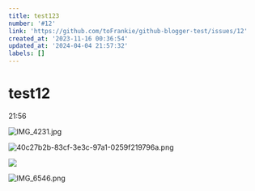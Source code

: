 ```yaml
---
title: test123
number: '#12'
link: 'https://github.com/toFrankie/github-blogger-test/issues/12'
created_at: '2023-11-16 00:36:54'
updated_at: '2024-04-04 21:57:32'
labels: []
---
```

# test12

21:56

![IMG_4231.jpg](https://cdn.jsdelivr.net/gh/toFrankie/github-blogger-test/images/2023/10/1700066208357.jpg)

![40c27b2b-83cf-3e3c-97a1-0259f219796a.png](https://cdn.jsdelivr.net/gh/toFrankie/github-blogger-test@test/images/2023/10/1700067524210.png)


![](https://cdn.jsdelivr.net/gh/toFrankie/github-blogger-test@main/images/2023/10/1700067659254.jpg)


![IMG_6546.png](https://cdn.jsdelivr.net/gh/toFrankie/github-blogger-test@main/images/2023/12/1702801579002.png)
